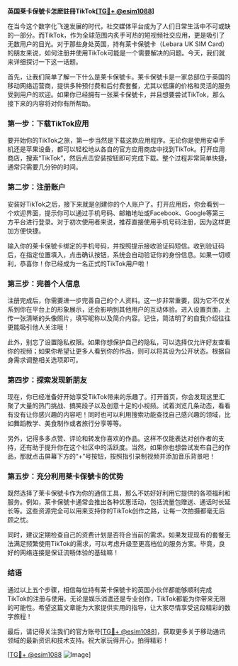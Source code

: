 **英国莱卡保號卡怎麽註冊TikTok[[TG💪+ @esim1088](https://t.me/s/esim1088)]**

在当今这个数字化飞速发展的时代，社交媒体平台成为了人们日常生活中不可或缺的一部分。而TikTok，作为全球范围内炙手可热的短视频社交应用，更是吸引了无数用户的目光。对于那些身处英国，持有莱卡保號卡（Lebara UK SIM Card）的朋友来说，如何注册并使用TikTok可能是一个需要解决的问题。今天，我们就来详细探讨一下这一话题。

首先，让我们简单了解一下什么是莱卡保號卡。莱卡保號卡是一家总部位于英国的移动网络运营商，提供多种预付费和后付费套餐，尤其以低廉的价格和灵活的服务受到用户的欢迎。如果你已经拥有一张莱卡保號卡，并且想要尝试TikTok，那么接下来的内容将对你有所帮助。

### **第一步：下载TikTok应用**

要开始你的TikTok之旅，第一步当然是下载这款应用程序。无论你是使用安卓手机还是苹果设备，都可以轻松地从各自的官方应用商店中找到TikTok。打开应用商店，搜索“TikTok”，然后点击安装按钮即可完成下载。整个过程非常简单快捷，通常只需要几分钟的时间。

### **第二步：注册账户**

安装好TikTok之后，接下来就是创建你的个人账户了。打开应用后，你会看到一个欢迎界面，提示你可以通过手机号码、邮箱地址或Facebook、Google等第三方平台进行登录。对于初次使用者来说，推荐直接使用手机号码注册，因为这样更加方便快捷。

输入你的莱卡保號卡绑定的手机号码，并按照提示接收验证码短信。收到验证码后，在指定位置填入，点击确认按钮，系统会自动验证你的身份信息。如果一切顺利，恭喜你！你已经成为一名正式的TikTok用户啦！

### **第三步：完善个人信息**

注册完成后，你需要进一步完善自己的个人资料。这一步非常重要，因为它不仅关系到你在平台上的形象展示，还会影响到其他用户的互动体验。进入设置页面，上传一张清晰的头像照片，填写昵称以及简介内容。记住，简洁明了的自我介绍往往更能吸引他人关注哦！

此外，别忘了设置隐私权限。如果你想保护自己的隐私，可以选择仅允许好友查看你的视频；如果你希望让更多人看到你的作品，则可以将其设为公开状态。根据自身需求调整相关选项即可。

### **第四步：探索发现新朋友**

现在，你已经准备好开始享受TikTok带来的乐趣了。打开首页，你会发现这里汇聚了大量的热门挑战、搞笑段子以及创意十足的小视频。试着浏览几条动态，看看有没有让你感兴趣的内容吧！同时也可以利用搜索功能查找自己感兴趣的领域，比如舞蹈教学、美食制作或者旅行分享等等。

另外，记得多多点赞、评论和转发你喜欢的作品。这样不仅能表达对创作者的支持，还有助于提升你在这个社区中的活跃度。当然，如果你也想尝试发布自己的作品，那就点击屏幕下方的“+”号按钮，按照指引录制视频并添加音乐背景吧！

### **第五步：充分利用莱卡保號卡的优势**

既然选择了莱卡保號卡作为你的通信工具，那么不妨好好利用它提供的各项福利和服务。例如，莱卡保號卡通常会推出各种优惠活动，包括流量包赠送、通话时长延长等。这些资源完全可以用来支持你的TikTok创作之路，让每一次拍摄都毫无后顾之忧。

同时，建议定期检查自己的资费计划是否符合当前的需求。如果发现现有的套餐无法满足频繁使用TikTok的需求，可以考虑升级至更高档位的服务方案。毕竟，良好的网络连接是保证流畅体验的基础嘛！

### **结语**

通过以上五个步骤，相信每位持有莱卡保號卡的英国小伙伴都能够顺利完成TikTok的注册与使用。无论是娱乐消遣还是专业创作，TikTok都能为你带来无限的可能性。希望这篇文章能为大家提供实用的指导，让大家尽情享受这段精彩的数字旅程！

最后，请记得关注我们的官方账号[[TG💪+ @esim1088](https://t.me/s/esim1088)]，获取更多关于移动通讯领域的最新资讯和技术支持。祝大家玩得开心，拍得精彩！

[[TG💪+ @esim1088](https://t.me/s/esim1088) ![Image](https://i.postimg.cc/4NQfJmqS/Snipaste-2025-05-13-00-14-12.png)]